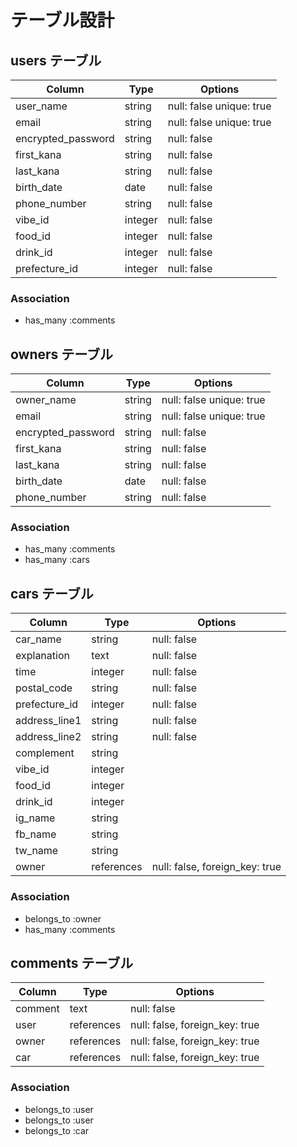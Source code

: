 # テーブル設計

## users テーブル

| Column             | Type    | Options                  |
| --------           | ------  | -----------              |
| user_name          | string  | null: false unique: true |
| email              | string  | null: false unique: true |
| encrypted_password | string  | null: false              |
| first_kana         | string  | null: false              |
| last_kana          | string  | null: false              |
| birth_date         | date    | null: false              |
| phone_number       | string  | null: false              |
| vibe_id            | integer | null: false              |
| food_id            | integer | null: false              |
| drink_id           | integer | null: false              |
| prefecture_id      | integer | null: false              |


### Association

- has_many :comments

## owners テーブル

| Column             | Type    | Options                  |
| --------           | ------  | -----------              |
| owner_name          | string  | null: false unique: true |
| email              | string  | null: false unique: true |
| encrypted_password | string  | null: false              |
| first_kana         | string  | null: false              |
| last_kana          | string  | null: false              |
| birth_date         | date    | null: false              |
| phone_number       | string  | null: false              |

### Association

- has_many :comments
- has_many :cars

## cars テーブル

| Column           | Type       | Options     |
| -----------      | ---------  | ----------- |
| car_name         | string      | null: false |
| explanation      | text       | null: false |
| time             | integer    | null: false |
| postal_code      | string     | null: false |
| prefecture_id    | integer    | null: false |
| address_line1    | string     | null: false |
| address_line2    | string     | null: false |
| complement       | string     |
| vibe_id          | integer    |
| food_id          | integer    |
| drink_id         | integer    |
| ig_name          | string     |
| fb_name          | string     |
| tw_name          | string     |
| owner            | references | null: false, foreign_key: true|

### Association

- belongs_to :owner
- has_many :comments

## comments テーブル

| Column       | Type       | Options                        |
| -------      | ---------- | ------------------------------ |
| comment      | text       | null: false                    |
| user         | references | null: false, foreign_key: true |
| owner        | references | null: false, foreign_key: true |
| car          | references | null: false, foreign_key: true |

### Association

- belongs_to :user
- belongs_to :user
- belongs_to :car